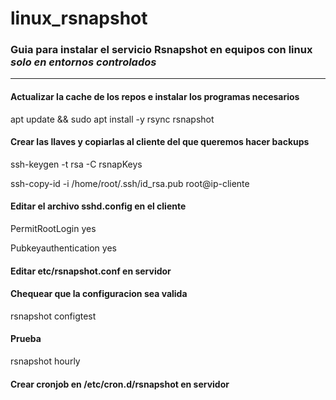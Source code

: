 # linux_rsnapshot

### Guia para instalar el servicio Rsnapshot en equipos con linux *solo en entornos controlados*

---
#### Actualizar la cache de los repos e instalar los programas necesarios 
apt update && sudo apt install -y rsync rsnapshot

#### Crear las llaves y copiarlas al cliente del que queremos hacer backups
ssh-keygen -t rsa -C rsnapKeys

ssh-copy-id -i /home/root/.ssh/id_rsa.pub root@ip-cliente

#### Editar el archivo sshd.config en el cliente 
PermitRootLogin yes

Pubkeyauthentication yes

#### Editar etc/rsnapshot.conf en servidor

#### Chequear que la configuracion sea valida
rsnapshot configtest 

#### Prueba 
rsnapshot hourly 

#### Crear cronjob en /etc/cron.d/rsnapshot en servidor

